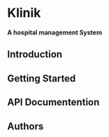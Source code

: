 # Klinik
**A hospital management System**

## Introduction

## Getting Started

## API Documentention

## Authors


